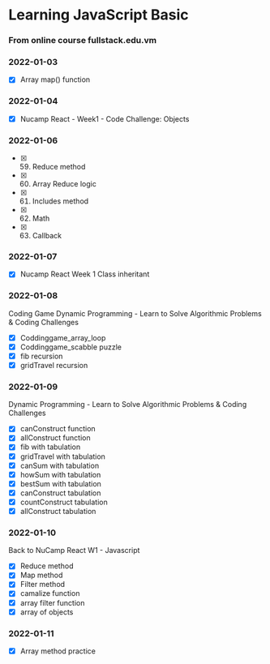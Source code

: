 # Learning JavaScript Basic

### From online course fullstack.edu.vm

### 2022-01-03

-   [x] Array map() function

### 2022-01-04

-   [x] Nucamp React - Week1 - Code Challenge: Objects

### 2022-01-06

-   [x] 59. Reduce method
-   [x] 60. Array Reduce logic
-   [x] 61. Includes method
-   [x] 62. Math
-   [x] 63. Callback

### 2022-01-07

-   [x] Nucamp React Week 1 Class inheritant

### 2022-01-08

Coding Game
Dynamic Programming - Learn to Solve Algorithmic Problems & Coding Challenges

-   [x] Coddinggame_array_loop
-   [x] Coddinggame_scabble puzzle
-   [x] fib recursion
-   [x] gridTravel recursion

### 2022-01-09

Dynamic Programming - Learn to Solve Algorithmic Problems & Coding Challenges

-   [x] canConstruct function
-   [x] allConstruct function
-   [x] fib with tabulation
-   [x] gridTravel with tabulation
-   [x] canSum with tabulation
-   [x] howSum with tabulation
-   [x] bestSum with tabulation
-   [x] canConstruct tabulation
-   [x] countConstruct tabulation
-   [x] allConstruct tabulation

### 2022-01-10

Back to NuCamp React W1 - Javascript

-   [x] Reduce method
-   [x] Map method
-   [x] Filter method
-   [x] camalize function
-   [x] array filter function
-   [x] array of objects

### 2022-01-11

-   [x] Array method practice
